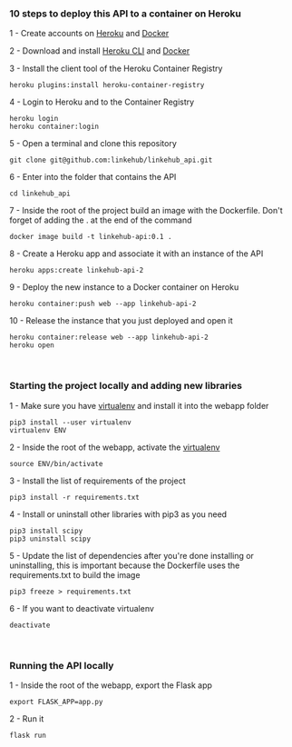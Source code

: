 ### 10 steps to deploy this API to a container on Heroku

1 - Create accounts on [Heroku](https://signup.heroku.com/account) and [Docker](https://www.docker.com/)

2 - Download and install [Heroku CLI](https://devcenter.heroku.com/articles/heroku-cli) and [Docker](https://www.docker.com/get-docker)

3 - Install the client tool of the Heroku Container Registry
```
heroku plugins:install heroku-container-registry
```

4 - Login to Heroku and to the Container Registry
```
heroku login
heroku container:login
```

5 - Open a terminal and clone this repository
```
git clone git@github.com:linkehub/linkehub_api.git
```

6 - Enter into the folder that contains the API
```
cd linkehub_api
```

7 - Inside the root of the project build an image with the Dockerfile. Don't forget of adding the . at the end of the command
```
docker image build -t linkehub-api:0.1 .
```

8 - Create a Heroku app and associate it with an instance of the API
```
heroku apps:create linkehub-api-2
```

9 - Deploy the new instance to a Docker container on Heroku
```
heroku container:push web --app linkehub-api-2
```

10 - Release the instance that you just deployed and open it
```
heroku container:release web --app linkehub-api-2
heroku open
```
<br>

### Starting the project locally and adding new libraries

1 - Make sure you have [virtualenv](http://docs.python-guide.org/en/latest/dev/virtualenvs/#virtualenvironments-ref) and install it into the webapp folder
```
pip3 install --user virtualenv
virtualenv ENV
```

2 - Inside the root of the webapp, activate the [virtualenv](http://docs.python-guide.org/en/latest/dev/virtualenvs/#virtualenvironments-ref)
```
source ENV/bin/activate 
```

3 - Install the list of requirements of the project
```
pip3 install -r requirements.txt
```

4 - Install or uninstall other libraries with pip3 as you need
```
pip3 install scipy
pip3 uninstall scipy
```

5 - Update the list of dependencies after you're done installing or uninstalling, this is important because the Dockerfile uses the requirements.txt to build the image
```
pip3 freeze > requirements.txt
```

6 - If you want to deactivate virtualenv
```
deactivate
```
<br>

### Running the API locally

1 - Inside the root of the webapp, export the Flask app
```
export FLASK_APP=app.py
```

2 - Run it
```
flask run
```
